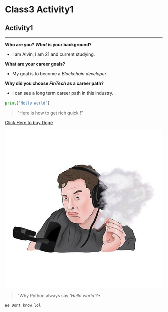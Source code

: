 # Class3 Activity1
## Activity1
---
**Who are you? *What* is your background?**
* ​I am Alvin,  I am 21 and current studying.

**What are your career goals?**
* My goal is to become a *Blockchain developer*

**Why did you choose *FinTech* as a career path?**
* I can see a long term career path in this industry.

```python
print('Hello world')
```
> "Here is how to get rich quick !"

[Click Here to buy Doge](https://www.google.com/search?q=how+to+buy+dogecoin&oq=how+to+buy+dogecoin&aqs=chrome..69i57.6076j0j1&sourceid=chrome&ie=UTF-8)

![Doge photo](references/Elonpump.jpg)

> "Why Python always say *'Hello world'*?*

```python
We Dont know lol